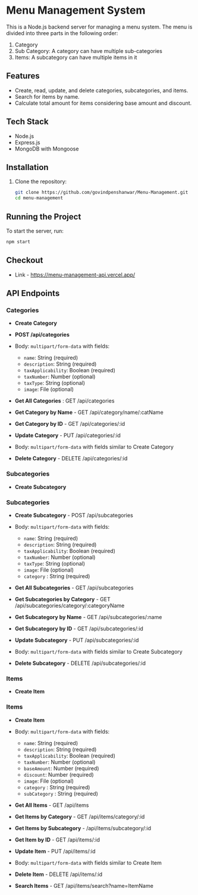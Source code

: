 # Menu Management System

This is a Node.js backend server for managing a menu system. The menu is divided into three parts in the following order:

1. Category
2. Sub Category: A category can have multiple sub-categories
3. Items: A subcategory can have multiple items in it

## Features

- Create, read, update, and delete categories, subcategories, and items.
- Search for items by name.
- Calculate total amount for items considering base amount and discount.

## Tech Stack

- Node.js
- Express.js
- MongoDB with Mongoose

## Installation

1. Clone the repository:
   ```sh
   git clone https://github.com/govindpenshanwar/Menu-Management.git
   cd menu-management
   ```

## Running the Project

To start the server, run:

```bash
npm start
```

## Checkout

- Link - https://menu-management-api.vercel.app/

## API Endpoints

### Categories

- **Create Category**

- **POST /api/categories**

- Body: `multipart/form-data` with fields:

  - `name`: String (required)
  - `description`: String (required)
  - `taxApplicability`: Boolean (required)
  - `taxNumber`: Number (optional)
  - `taxType`: String (optional)
  - `image`: File (optional)

- **Get All Categories** : GET /api/categories

- **Get Category by Name** - GET /api/category/name/:catName

- **Get Category by ID** - GET /api/categories/:id

- **Update Category** - PUT /api/categories/:id

- Body: `multipart/form-data` with fields similar to Create Category

- **Delete Category** - DELETE /api/categories/:id

### Subcategories

- **Create Subcategory**

### Subcategories

- **Create Subcategory** - POST /api/subcategories

- Body: `multipart/form-data` with fields:

  - `name`: String (required)
  - `description`: String (required)
  - `taxApplicability`: Boolean (required)
  - `taxNumber`: Number (optional)
  - `taxType`: String (optional)
  - `image`: File (optional)
  - `category` : String (required)

- **Get All Subcategories** - GET /api/subcategories

- **Get Subcategories by Category** - GET /api/subcategories/category/:categoryName

- **Get Subcategory by Name** - GET /api/subcategories/:name

- **Get Subcategory by ID** - GET /api/subcategories/:id

- **Update Subcategory** - PUT /api/subcategories/:id
- Body: `multipart/form-data` with fields similar to Create Subcategory

- **Delete Subcategory** - DELETE /api/subcategories/:id

### Items

- **Create Item**

### Items

- **Create Item**

- Body: `multipart/form-data` with fields:

  - `name`: String (required)
  - `description`: String (required)
  - `taxApplicability`: Boolean (required)
  - `taxNumber`: Number (optional)
  - `baseAmount`: Number (required)
  - `discount`: Number (required)
  - `image`: File (optional)
  - `category` : String (required)
  - `subCategory` : String (required)

- **Get All Items** - GET /api/items

- **Get Items by Category** - GET /api/items/category/:id

- **Get Items by Subcategory** - /api/items/subcategory/:id

- **Get Item by ID** - GET /api/items/:id

- **Update Item** - PUT /api/items/:id
- Body: `multipart/form-data` with fields similar to Create Item

- **Delete Item** - DELETE /api/items/:id

- **Search Items** - GET /api/items/search?name=ItemName
